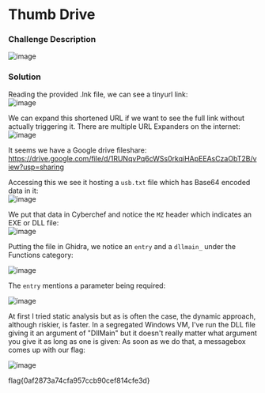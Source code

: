 # Thumb Drive

### Challenge Description
![image](https://github.com/LazyTitan33/CTF-Writeups/assets/80063008/9fa4fa2c-c1a9-46a1-a500-5a2e751403a3)

### Solution
Reading the provided .lnk file, we can see a tinyurl link:  
![image](https://github.com/LazyTitan33/CTF-Writeups/assets/80063008/82b33311-cc80-4d28-b10c-d69cfbd01b24)

We can expand this shortened URL if we want to see the full link without actually triggering it. There are multiple URL Expanders on the internet:  
![image](https://github.com/LazyTitan33/CTF-Writeups/assets/80063008/2d606b24-5990-4a47-8097-266d398804f7)

It seems we have a Google drive fileshare:  
https://drive.google.com/file/d/1RUNqvPq6cWSs0rkqiHApEEAsCzaObT2B/view?usp=sharing

Accessing this we see it hosting a `usb.txt` file which has Base64 encoded data in it:  
![image](https://github.com/LazyTitan33/CTF-Writeups/assets/80063008/89a4d35b-c77b-4835-a049-479ba720e614)

We put that data in Cyberchef and notice the `MZ` header which indicates an EXE or DLL file:  
![image](https://github.com/LazyTitan33/CTF-Writeups/assets/80063008/4f843944-b2e4-4596-bdd7-0c6c1975a8ae)

Putting the file in Ghidra, we notice an `entry` and a `dllmain_` under the Functions category:  

![image](https://github.com/LazyTitan33/CTF-Writeups/assets/80063008/cba62a00-90fc-4bc9-a26f-cf0eeb515b88)

The `entry` mentions a parameter being required:  

![image](https://github.com/LazyTitan33/CTF-Writeups/assets/80063008/306cb251-05dd-4573-a396-adbffd57b29d)

At first I tried static analysis but as is often the case, the dynamic approach, although riskier, is faster. In a segregated Windows VM, I've run the DLL file giving it an argument of "DllMain" but it doesn't really matter what argument you give it as long as one is given: As soon as we do that, a messagebox comes up with our flag:  

![image](https://github.com/LazyTitan33/CTF-Writeups/assets/80063008/a1d9204b-a902-4169-8135-27a417c9ac50)

flag{0af2873a74cfa957ccb90cef814cfe3d}
